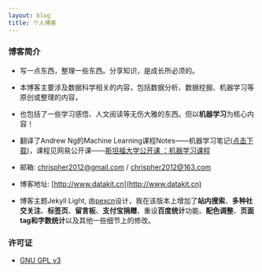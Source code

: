 ```yaml
---
layout: blog
title: 个人博客
---
```


### 博客简介

- 写一点东西，整理一些东西。分享知识，是成长所必须的。

- 本博客主要涉及数据科学相关的内容，包括数据分析、数据挖掘、机器学习等原创或整理的内容，

- 也包括了一些学习感悟、人文阅读等无伤大雅的东西。但以**机器学习**为核心内容！

- 翻译了Andrew Ng的Machine Learning课程Notes——机器学习笔记([点击下载](https://raw.githubusercontent.com/chrispher/chrispher.github.com/master/_draft/%E6%9C%BA%E5%99%A8%E5%AD%A6%E4%B9%A0%E7%AC%94%E8%AE%B0_%E6%96%AF%E5%9D%A6%E7%A6%8F_%E5%88%9D%E7%A8%BFv1.docx))，课程见网易公开课——[斯坦福大学公开课 ：机器学习课程](http://v.163.com/special/opencourse/machinelearning.html)

- 邮箱: chrispher2012@gmail.com / chrispher2012@163.com

- 博客地址: [http://www.datakit.cn](http://www.datakit.cn)

- 博客主题Jekyll Light, 由[pexcn](https://github.com/pexcn/Jekyll-Light)设计，我在该版本上增加了**站内搜索**、**多种社交关注**、**标签页**、**留言板**、**支付宝捐赠**、重设**百度统计**功能、**配色调整**、**页面tag和字数统计**以及其他一些细节上的修改。

### 许可证

- [GNU GPL v3](http://www.gnu.org/licenses/gpl-3.0.html)
